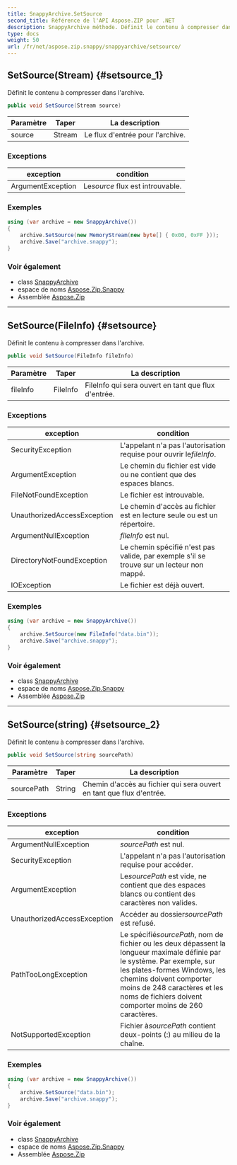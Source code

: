 ```yaml
---
title: SnappyArchive.SetSource
second_title: Référence de l'API Aspose.ZIP pour .NET
description: SnappyArchive méthode. Définit le contenu à compresser dans larchive.
type: docs
weight: 50
url: /fr/net/aspose.zip.snappy/snappyarchive/setsource/
---
```

## SetSource(Stream) {#setsource_1}

Définit le contenu à compresser dans l'archive.

```csharp
public void SetSource(Stream source)
```

| Paramètre | Taper | La description |
| --- | --- | --- |
| source | Stream | Le flux d'entrée pour l'archive. |

### Exceptions

| exception | condition |
| --- | --- |
| ArgumentException | Le*source* flux est introuvable. |

### Exemples

```csharp
using (var archive = new SnappyArchive())
{
    archive.SetSource(new MemoryStream(new byte[] { 0x00, 0xFF }));
    archive.Save("archive.snappy");
}
```

### Voir également

* class [SnappyArchive](../)
* espace de noms [Aspose.Zip.Snappy](../../snappyarchive/)
* Assemblée [Aspose.Zip](../../../)

---

## SetSource(FileInfo) {#setsource}

Définit le contenu à compresser dans l'archive.

```csharp
public void SetSource(FileInfo fileInfo)
```

| Paramètre | Taper | La description |
| --- | --- | --- |
| fileInfo | FileInfo | FileInfo qui sera ouvert en tant que flux d'entrée. |

### Exceptions

| exception | condition |
| --- | --- |
| SecurityException | L'appelant n'a pas l'autorisation requise pour ouvrir le*fileInfo*. |
| ArgumentException | Le chemin du fichier est vide ou ne contient que des espaces blancs. |
| FileNotFoundException | Le fichier est introuvable. |
| UnauthorizedAccessException | Le chemin d'accès au fichier est en lecture seule ou est un répertoire. |
| ArgumentNullException | *fileInfo* est nul. |
| DirectoryNotFoundException | Le chemin spécifié n'est pas valide, par exemple s'il se trouve sur un lecteur non mappé. |
| IOException | Le fichier est déjà ouvert. |

### Exemples

```csharp
using (var archive = new SnappyArchive()) 
{
    archive.SetSource(new FileInfo("data.bin"));
    archive.Save("archive.snappy");
}
```

### Voir également

* class [SnappyArchive](../)
* espace de noms [Aspose.Zip.Snappy](../../snappyarchive/)
* Assemblée [Aspose.Zip](../../../)

---

## SetSource(string) {#setsource_2}

Définit le contenu à compresser dans l'archive.

```csharp
public void SetSource(string sourcePath)
```

| Paramètre | Taper | La description |
| --- | --- | --- |
| sourcePath | String | Chemin d'accès au fichier qui sera ouvert en tant que flux d'entrée. |

### Exceptions

| exception | condition |
| --- | --- |
| ArgumentNullException | *sourcePath* est nul. |
| SecurityException | L'appelant n'a pas l'autorisation requise pour accéder. |
| ArgumentException | Le*sourcePath* est vide, ne contient que des espaces blancs ou contient des caractères non valides. |
| UnauthorizedAccessException | Accéder au dossier*sourcePath* est refusé. |
| PathTooLongException | Le spécifié*sourcePath*, nom de fichier ou les deux dépassent la longueur maximale définie par le système. Par exemple, sur les plates-formes Windows, les chemins doivent comporter moins de 248 caractères et les noms de fichiers doivent comporter moins de 260 caractères. |
| NotSupportedException | Fichier à*sourcePath* contient deux-points (:) au milieu de la chaîne. |

### Exemples

```csharp
using (var archive = new SnappyArchive()) 
{
    archive.SetSource("data.bin");
    archive.Save("archive.snappy");
}
```

### Voir également

* class [SnappyArchive](../)
* espace de noms [Aspose.Zip.Snappy](../../snappyarchive/)
* Assemblée [Aspose.Zip](../../../)


